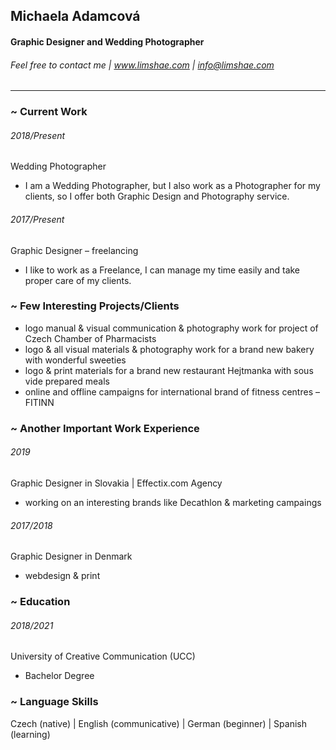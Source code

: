 ## Michaela Adamcová
#### Graphic Designer and Wedding Photographer
###### Feel free to contact me | www.limshae.com | info@limshae.com

----

### ~ Current Work

###### 2018/Present
Wedding Photographer
- I am a Wedding Photographer, but I also work as a Photographer for my clients, so I offer both Graphic Design and Photography service.

###### 2017/Present
Graphic Designer – freelancing
- I like to work as a Freelance, I can manage my time easily and take proper care of my clients.

### ~ Few Interesting Projects/Clients
- logo manual & visual communication & photography work for project of Czech Chamber of Pharmacists
- logo & all visual materials & photography work for a brand new bakery with wonderful sweeties
- logo & print materials for a brand new restaurant Hejtmanka with sous vide prepared meals
- online and offline campaigns for international brand of fitness centres – FITINN

### ~ Another Important Work Experience

###### 2019
Graphic Designer in Slovakia | Effectix.com Agency
- working on an interesting brands like Decathlon & marketing campaings

###### 2017/2018
Graphic Designer in Denmark
- webdesign &  print

### ~ Education
###### 2018/2021
University of Creative Communication (UCC)
- Bachelor Degree

### ~ Language Skills
Czech (native) | English (communicative) | German (beginner) | Spanish (learning)

